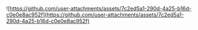 ![https://github.com/user-attachments/assets/7c2ed5a1-290d-4a25-b16d-c0e0e8ac952f](https://github.com/user-attachments/assets/7c2ed5a1-290d-4a25-b16d-c0e0e8ac952f)
